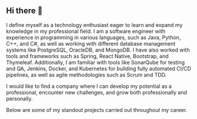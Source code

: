 ## Hi there 👋
I define myself as a technology enthusiast eager to learn and expand my knowledge in my professional field. I am a software engineer with experience in programming in various languages, such as Java, Python, C++, and C#, as well as working with different database management systems like PostgreSQL, OracleDB, and MongoDB. I have also worked with tools and frameworks such as Spring, React Native, Bootstrap, and Thymeleaf. Additionally, I am familiar with tools like SonarQube for testing and QA, Jenkins, Docker, and Kubernetes for building fully automated CI/CD pipelines, as well as agile methodologies such as Scrum and TDD.

I would like to find a company where I can develop my potential as a professional, encounter new challenges, and grow both professionally and personally.

Below are some of my standout projects carried out throughout my career.
<!--
**Juan2k-1/Juan2k-1** is a ✨ _special_ ✨ repository because its `README.md` (this file) appears on your GitHub profile.

Here are some ideas to get you started:

- 🔭 I’m currently working on ...
- 🌱 I’m currently learning ...
- 👯 I’m looking to collaborate on ...
- 🤔 I’m looking for help with ...
- 💬 Ask me about ...
- 📫 How to reach me: ...
- 😄 Pronouns: ...
- ⚡ Fun fact: ...
-->
